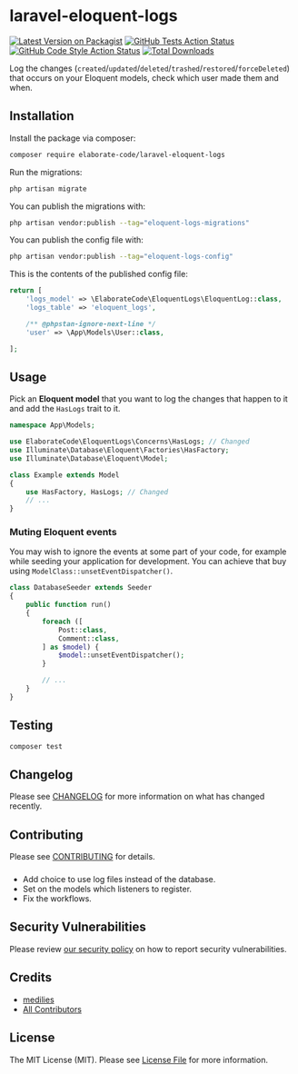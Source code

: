 # laravel-eloquent-logs

[![Latest Version on Packagist](https://img.shields.io/packagist/v/elaborate-code/laravel-eloquent-logs.svg?style=flat-square)](https://packagist.org/packages/elaborate-code/laravel-eloquent-logs)
[![GitHub Tests Action Status](https://img.shields.io/github/workflow/status/elaborate-code/laravel-eloquent-logs/run-tests?label=tests)](https://github.com/elaborate-code/laravel-eloquent-logs/actions?query=workflow%3Arun-tests+branch%3Amain)
[![GitHub Code Style Action Status](https://img.shields.io/github/workflow/status/elaborate-code/laravel-eloquent-logs/Check%20&%20fix%20styling?label=code%20style)](https://github.com/elaborate-code/laravel-eloquent-logs/actions?query=workflow%3A"Check+%26+fix+styling"+branch%3Amain)
[![Total Downloads](https://img.shields.io/packagist/dt/elaborate-code/laravel-eloquent-logs.svg?style=flat-square)](https://packagist.org/packages/elaborate-code/laravel-eloquent-logs)

Log the changes (`created`/`updated`/`deleted`/`trashed`/`restored`/`forceDeleted`) that occurs on your Eloquent models, check which user made them and when.

## Installation

Install the package via composer:

```bash
composer require elaborate-code/laravel-eloquent-logs
```

Run the migrations:

```bash
php artisan migrate
```

You can publish the migrations with:

```bash
php artisan vendor:publish --tag="eloquent-logs-migrations"
```

You can publish the config file with:

```bash
php artisan vendor:publish --tag="eloquent-logs-config"
```

This is the contents of the published config file:

```php
return [
    'logs_model' => \ElaborateCode\EloquentLogs\EloquentLog::class,
    'logs_table' => 'eloquent_logs',

    /** @phpstan-ignore-next-line */
    'user' => \App\Models\User::class,

];
```

## Usage

Pick an **Eloquent model** that you want to log the changes that happen to it and add the `HasLogs` trait to it.

```php
namespace App\Models;

use ElaborateCode\EloquentLogs\Concerns\HasLogs; // Changed
use Illuminate\Database\Eloquent\Factories\HasFactory;
use Illuminate\Database\Eloquent\Model;

class Example extends Model
{
    use HasFactory, HasLogs; // Changed
    // ...
}
```

### Muting Eloquent events

You may wish to ignore the events at some part of your code, for example while seeding your application for development. You can achieve that buy using `ModelClass::unsetEventDispatcher()`.

```php
class DatabaseSeeder extends Seeder
{
    public function run()
    {
        foreach ([
            Post::class,
            Comment::class,
        ] as $model) {
            $model::unsetEventDispatcher();
        }

        // ...
    }
}
```

## Testing

```bash
composer test
```

## Changelog

Please see [CHANGELOG](CHANGELOG.md) for more information on what has changed recently.

## Contributing

Please see [CONTRIBUTING](https://github.com/elaborate-code/.github/blob/main/CONTRIBUTING.md) for details.

###

- Add choice to use log files instead of the database.
- Set on the models which listeners to register.
- Fix the workflows.

## Security Vulnerabilities

Please review [our security policy](../../security/policy) on how to report security vulnerabilities.

## Credits

- [medilies](https://github.com/elaborate-code)
- [All Contributors](../../contributors)

## License

The MIT License (MIT). Please see [License File](LICENSE.md) for more information.
